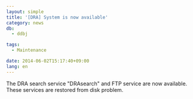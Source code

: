 ```yaml
---
layout: simple
title: '[DRA] System is now available'
category: news
db:
  - ddbj

tags:
  - Maintenance

date: 2014-06-02T15:17:40+09:00
lang: en
---
```


<p>The DRA search service "DRAsearch" and FTP service are now available.<br>These services are restored from disk problem.</p>
